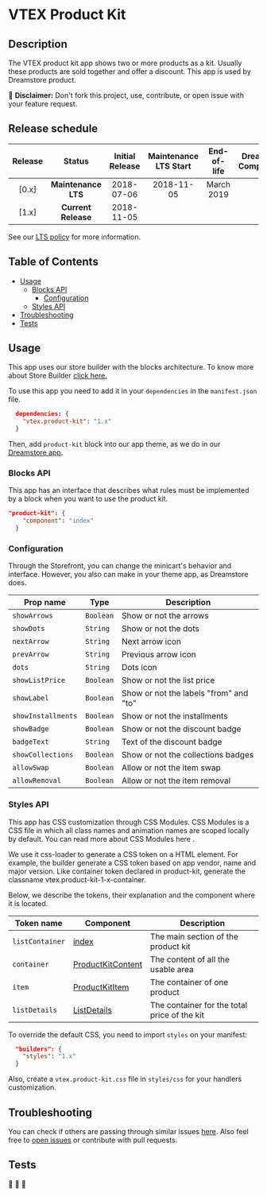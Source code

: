 # VTEX Product Kit

## Description
The VTEX product kit app shows two or more products as a kit. Usually these products are sold together and offer a discount. This app is used by Dreamstore product.

:loudspeaker: **Disclaimer:** Don't fork this project, use, contribute, or open issue with your feature request.

## Release schedule
| Release  | Status              | Initial Release | Maintenance LTS Start | End-of-life | Dreamstore Compatibility
| :--:     | :---:               |  :---:          | :---:                 | :---:       | :---: 
| [0.x]    | **Maintenance LTS** |  2018-07-06     | 2018-11-05            | March 2019  | 1.x
| [1.x]    | **Current Release** |  2018-11-05     |                       |             | 2.x

See our [LTS policy](https://github.com/vtex-apps/awesome-io#lts-policy) for more information.

## Table of Contents
- [Usage](#usage)
  - [Blocks API](#blocks-api)
    - [Configuration](#configuration)
  - [Styles API](#styles-api)
- [Troubleshooting](#troubleshooting)
- [Tests](#tests)

## Usage
This app uses our store builder with the blocks architecture. To know more about Store Builder [click here.](https://help.vtex.com/en/tutorial/understanding-storebuilder-and-stylesbuilder#structuring-and-configuring-our-store-with-object-object)

To use this app you need to add it in your `dependencies` in the `manifest.json` file.

```json
  dependencies: {
    "vtex.product-kit": "1.x"
  }
```

Then, add `product-kit` block into our app theme, as we do in our [Dreamstore app](https://github.com/vtex-apps/dreamstore/blob/master/store/blocks.json). 

### Blocks API
This app has an interface that describes what rules must be implemented by a block when you want to use the product kit.

```json
"product-kit": {
    "component": "index"
  }
```

### Configuration
Through the Storefront, you can change the minicart's behavior and interface. However, you also can make in your theme app, as Dreamstore does.

| Prop name          | Type              | Description                                   |
| ------------------ | ----------------- | --------------------------------------------- |
| `showArrows`       | `Boolean`         | Show or not the arrows                        |
| `showDots`         | `String`          | Show or not the dots                          |
| `nextArrow`        | `String`          | Next arrow icon                               |
| `prevArrow`        | `String`          | Previous arrow icon                           |
| `dots`             | `String`          | Dots icon                                     |
| `showListPrice`    | `Boolean`         | Show or not the list price                    |
| `showLabel`        | `Boolean`         | Show or not the labels "from" and "to"        |
| `showInstallments` | `Boolean`         | Show or not the installments                  |
| `showBadge`        | `Boolean`         | Show or not the discount badge                |
| `badgeText`        | `String`          | Text of the discount badge                    |
| `showCollections`  | `Boolean`         | Show or not the collections badges            |
| `allowSwap`        | `Boolean`         | Allow or not the item swap                    |
| `allowRemoval`     | `Boolean`         | Allow or not the item removal                 |

### Styles API
This app has CSS customization through CSS Modules. CSS Modules is a CSS file in which all class names and animation names are scoped locally by default. You can read more about CSS Modules here .

We use it css-loader to generate a CSS token on a HTML element. For example, the builder generate a CSS token based on app vendor, name and major version. Like container token declared in product-kit, generate the classname vtex.product-kit-1-x-container.

Below, we describe the tokens, their explanation and the component where it is located.


| Token name         | Component          | Description                                            |
| ------------------ | ----------         |------------------------------------------------------- |
| `listContainer`        | [index](https://github.com/vtex-apps/product-kit/blob/master/react/index.js)           | The main section of the product kit                         |
| `container`        | [ProductKitContent](https://github.com/vtex-apps/product-kit/blob/master/react/components/ProductKitContent.js)           | The content of all the usable area                         |
| `item`        | [ProductKitItem](https://github.com/vtex-apps/product-kit/blob/master/react/components/ProductKitItem.js)           | The container of one product                         |
| `listDetails`        | [ListDetails](https://github.com/vtex-apps/product-kit/blob/master/react/components/ProductKitDetails.js)           | The container for the total price of the kit                         |

To override the default CSS, you need to import `styles` on your manifest:

```json
  "builders": {
    "styles": "1.x"
  }
```

Also, create a `vtex.product-kit.css` file in `styles/css` for your handlers customization.

## Troubleshooting
You can check if others are passing through similar issues [here](https://github.com/vtex-apps/product-kit/issues). Also feel free to [open issues](https://github.com/vtex-apps/product-kit/issues/new) or contribute with pull requests.

## Tests
:construction: :construction: :construction: